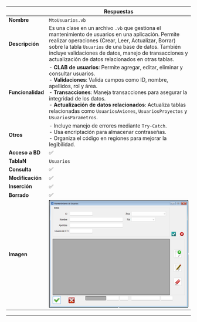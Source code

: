 |                   | **Respuestas**                          |
|-------------------|-----------------------------------------|
| **Nombre**        | `MtoUsuarios.vb`                        |
| **Descripción**   | Es una clase en un archivo `.vb` que gestiona el mantenimiento de usuarios en una aplicación. Permite realizar operaciones (Crear, Leer, Actualizar, Borrar) sobre la tabla `Usuarios` de una base de datos. También incluye validaciones de datos, manejo de transacciones y actualización de datos relacionados en otras tablas. |
| **Funcionalidad** | - **CLAB de usuarios**: Permite agregar, editar, eliminar y consultar usuarios.<br>- **Validaciones**: Valida campos como ID, nombre, apellidos, rol y área.<br>- **Transacciones**: Maneja transacciones para asegurar la integridad de los datos.<br>- **Actualización de datos relacionados**: Actualiza tablas relacionadas como `UsuariosAviones`, `UsuariosProyectos` y `UsuariosParametros`.<br> |
| **Otros**         | - Incluye manejo de errores mediante `Try-Catch`.<br>- Usa encriptación para almacenar contraseñas.<br>- Organiza el código en regiones para mejorar la legibilidad. |
| **Acceso a BD**   | ✅                                      |
| **TablaN**        | `Usuarios`                              |
| **Consulta**      | ✅                                      |
| **Modificación**  | ✅                                      |
| **Inserción**     | ✅                                      |
| **Borrado**       | ✅                                      |
| **Imagen**        | ![Captura_de_pantalla](Capturas/MtoUsuarios_Ventana.png )        |
---
